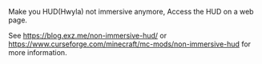 Make you HUD(Hwyla) not immersive anymore, Access the HUD on a web page.

See https://blog.exz.me/non-immersive-hud/ or https://www.curseforge.com/minecraft/mc-mods/non-immersive-hud for more information.
